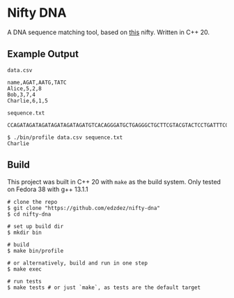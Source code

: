 # Nifty DNA

A DNA sequence matching tool, based on [this](http://nifty.stanford.edu/2020/dna/) nifty.
Written in C++ 20.

## Example Output

`data.csv`
```csv
name,AGAT,AATG,TATC
Alice,5,2,8
Bob,3,7,4
Charlie,6,1,5
```

`sequence.txt`
```
CCAGATAGATAGATAGATAGATAGATGTCACAGGGATGCTGAGGGCTGCTTCGTACGTACTCCTGATTTCGGGGATCGCTGACACTAATGCGTGCGAGCGGATCGATCTCTATCTATCTATCTATCTATCCTATAGCATAGACATCCAGATAGATAGATC
```

```shell
$ ./bin/profile data.csv sequence.txt
Charlie
```

## Build

This project was built in C++ 20 with `make` as the build system.
Only tested on Fedora 38 with g++ 13.1.1

```shell
# clone the repo
$ git clone "https://github.com/edzdez/nifty-dna"
$ cd nifty-dna

# set up build dir
$ mkdir bin

# build
$ make bin/profile

# or alternatively, build and run in one step
$ make exec

# run tests
$ make tests # or just `make`, as tests are the default target
```
